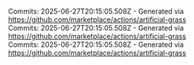 Commits: 2025-06-27T20:15:05.508Z - Generated via https://github.com/marketplace/actions/artificial-grass
<br>
Commits: 2025-06-27T20:15:05.508Z - Generated via https://github.com/marketplace/actions/artificial-grass
<br>
Commits: 2025-06-27T20:15:05.508Z - Generated via https://github.com/marketplace/actions/artificial-grass
<br>
